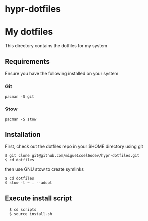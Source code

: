 # hypr-dotfiles

# My dotfiles

This directory contains the dotfiles for my system

## Requirements

Ensure you have the following installed on your system

### Git

```
pacman -S git
```

### Stow

```
pacman -S stow
```

## Installation

First, check out the dotfiles repo in your $HOME directory using git

```
$ git clone git@github.com/migue1coel6odev/hypr-dotfiles.git
$ cd dotfiles
```

then use GNU stow to create symlinks

```
$ cd dotfiles
$ stow -t ~ . --adopt
```

## Execute install script

```
  $ cd scripts
  $ source install.sh
```
